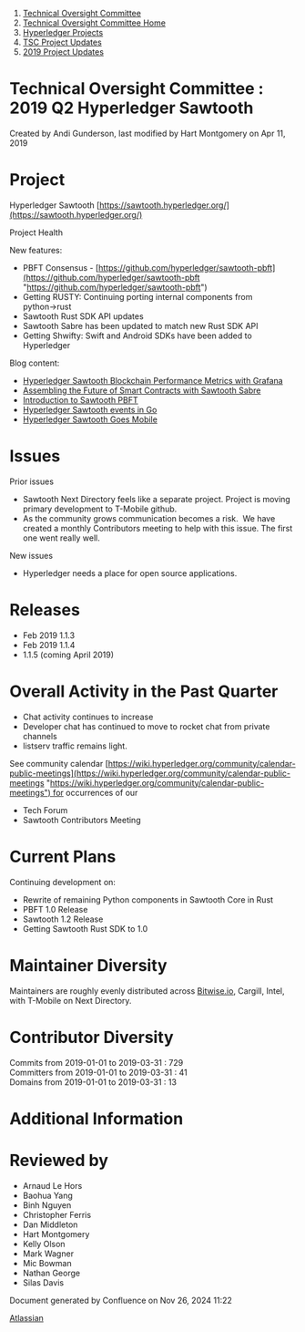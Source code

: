 1. [Technical Oversight Committee](index.html)
2. [Technical Oversight Committee Home](Technical-Oversight-Committee-Home_21430274.html)
3. [Hyperledger Projects](Hyperledger-Projects_21447704.html)
4. [TSC Project Updates](TSC-Project-Updates_21430854.html)
5. [2019 Project Updates](2019-Project-Updates_21447735.html)

# Technical Oversight Committee : 2019 Q2 Hyperledger Sawtooth

Created by Andi Gunderson, last modified by Hart Montgomery on Apr 11, 2019

# Project

Hyperledger Sawtooth [https://sawtooth.hyperledger.org/](https://sawtooth.hyperledger.org/)

Project Health

New features:

- PBFT Consensus - [https://github.com/hyperledger/sawtooth-pbft](https://github.com/hyperledger/sawtooth-pbft "https://github.com/hyperledger/sawtooth-pbft")
- Getting RUSTY: Continuing porting internal components from python→rust
- Sawtooth Rust SDK API updates
- Sawtooth Sabre has been updated to match new Rust SDK API
- Getting Shwifty: Swift and Android SDKs have been added to Hyperledger

Blog content:

- [Hyperledger Sawtooth Blockchain Performance Metrics with Grafana](https://www.hyperledger.org/blog/2019/01/25/hyperledger-sawtooth-blockchain-performance-metrics-with-grafana)
- [Assembling the Future of Smart Contracts with Sawtooth Sabre](https://www.hyperledger.org/blog/2019/02/08/assembling-the-future-of-smart-contracts-with-sawtooth-sabre)
- [Introduction to Sawtooth PBFT](https://www.hyperledger.org/blog/2019/02/13/introduction-to-sawtooth-pbft)
- [Hyperledger Sawtooth events in Go](https://www.hyperledger.org/blog/2019/02/19/hyperledger-sawtooth-events-in-go-2)
- [Hyperledger Sawtooth Goes Mobile](https://www.hyperledger.org/blog/2019/03/13/74658)

# Issues

Prior issues

- Sawtooth Next Directory feels like a separate project. Project is moving primary development to T-Mobile github.
- As the community grows communication becomes a risk.  We have created a monthly Contributors meeting to help with this issue. The first one went really well.

New issues

- Hyperledger needs a place for open source applications.

# Releases

- Feb 2019 1.1.3
- Feb 2019 1.1.4
- 1.1.5 (coming April 2019)

# Overall Activity in the Past Quarter

- Chat activity continues to increase
- Developer chat has continued to move to rocket chat from private channels
- listserv traffic remains light.

See community calendar [https://wiki.hyperledger.org/community/calendar-public-meetings](https://wiki.hyperledger.org/community/calendar-public-meetings "https://wiki.hyperledger.org/community/calendar-public-meetings") for occurrences of our

- Tech Forum
- Sawtooth Contributors Meeting

# Current Plans

Continuing development on:

- Rewrite of remaining Python components in Sawtooth Core in Rust
- PBFT 1.0 Release
- Sawtooth 1.2 Release
- Getting Sawtooth Rust SDK to 1.0

# Maintainer Diversity

Maintainers are roughly evenly distributed across [Bitwise.io](http://Bitwise.io), Cargill, Intel, with T-Mobile on Next Directory.

# Contributor Diversity

Commits from 2019-01-01 to 2019-03-31 : 729  
Committers from 2019-01-01 to 2019-03-31 : 41  
Domains from 2019-01-01 to 2019-03-31 : 13

# Additional Information

# Reviewed by

- Arnaud Le Hors
- Baohua Yang
- Binh Nguyen
- Christopher Ferris
- Dan Middleton
- Hart Montgomery
- Kelly Olson
- Mark Wagner
- Mic Bowman
- Nathan George
- Silas Davis

Document generated by Confluence on Nov 26, 2024 11:22

[Atlassian](http://www.atlassian.com/)
